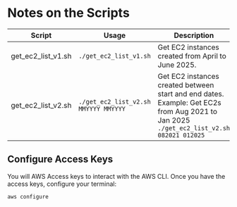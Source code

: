 
# Notes on the Scripts 

| Script             | Usage                                | Description                                                                                                                                       |
| ------------------ | ------------------------------------ | ------------------------------------------------------------------------------------------------------------------------------------------------- |
| get_ec2_list_v1.sh | `./get_ec2_list_v1.sh`               | Get EC2 instances created from April to June 2025.                                                                                                |
| get_ec2_list_v2.sh | `./get_ec2_list_v2.sh MMYYYY MMYYYY` | Get EC2 instances created between start and end dates. <br>Example: Get EC2s from Aug 2021 to Jan 2025 <br>`./get_ec2_list_v2.sh 082021 012025`   |


## Configure Access Keys 

You will AWS Access keys to interact with the AWS CLI.
Once you have the access keys, configure your terminal:

```bash
aws configure 
```